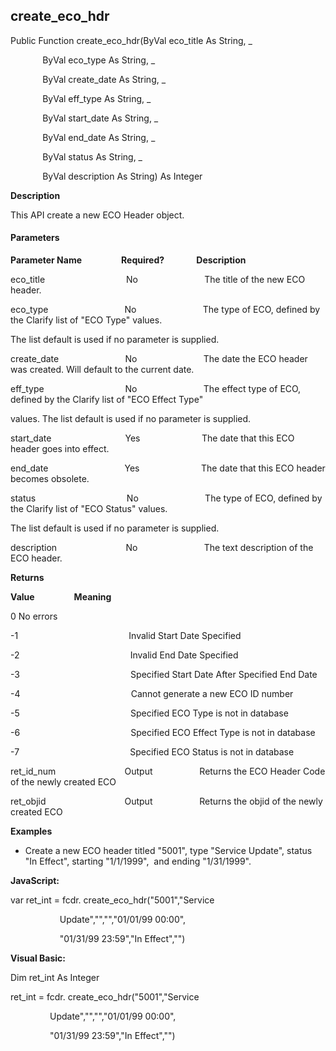 create_eco_hdr
----------------

Public Function create_eco_hdr(ByVal eco_title As String, _

             ByVal eco_type As String, _

             ByVal create_date As String, _

             ByVal eff_type As String, _

             ByVal start_date As String, _

             ByVal end_date As String, _

             ByVal status As String, _

             ByVal description As String) As Integer

**Description**

This API create a new ECO Header object.

#### Parameters
**Parameter Name**                **Required?**             **Description**

eco_title                                 No                           The title of the new ECO header.

eco_type                               No                           The type of ECO, defined by the Clarify list of "ECO Type" values.

The list default is used if no parameter is supplied.

create_date                           No                           The date the ECO header was created. Will default to the current date.

eff_type                                 No                           The effect type of ECO, defined by the Clarify list of "ECO Effect Type"

values. The list default is used if no parameter is supplied.

start_date                              Yes                         The date that this ECO header goes into effect.

end_date                               Yes                         The date that this ECO header becomes obsolete.

status                                     No                           The type of ECO, defined by the Clarify list of "ECO Status" values.

The list default is used if no parameter is supplied.

description                            No                           The text description of the ECO header.

**Returns**

**Value**                **Meaning**

0 No errors

-1                                             Invalid Start Date Specified

-2                                             Invalid End Date Specified

-3                                             Specified Start Date After Specified End Date

-4                                             Cannot generate a new ECO ID number

-5                                             Specified ECO Type is not in database

-6                                             Specified ECO Effect Type is not in database

-7                                             Specified ECO Status is not in database

ret_id_num                            Output                   Returns the ECO Header Code of the newly created ECO

ret_objid                                Output                   Returns the objid of the newly created ECO

**Examples**

*  Create a new ECO header titled "5001", type "Service Update", status "In Effect", starting "1/1/1999",  and ending "1/31/1999".

**JavaScript:**

var ret_int = fcdr. create_eco_hdr("5001","Service

                    Update","","","01/01/99 00:00",

                    "01/31/99 23:59","In Effect","")

**Visual Basic:**

Dim ret_int As Integer

ret_int = fcdr. create_eco_hdr("5001","Service

                Update","","","01/01/99 00:00",

                "01/31/99 23:59","In Effect","")